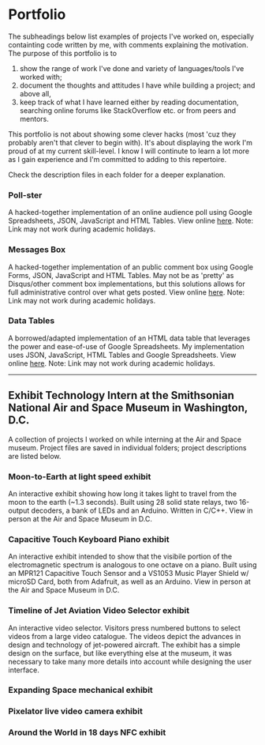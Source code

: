 # Portfolio
The subheadings below list examples of projects I've worked on, especially containting code written by me, with comments explaining the motivation. The purpose of this portfolio is to
1. show the range of work I've done and variety of languages/tools I've worked with;
2. document the thoughts and attitudes I have while building a project; and above all,
3. keep track of what I have learned either by reading documentation, searching online forums like StackOverflow etc. or from peers and mentors. 

This portfolio is not about showing some clever hacks (most 'cuz they probably aren't that clever to begin with). It's about displaying the work I'm proud of at my current skill-level. I know I will continute to learn a lot more as I gain experience and I'm committed to adding to this repertoire. 

Check the description files in each folder for a deeper explanation.

### Poll-ster
A hacked-together implementation of an online audience poll using Google Spreadsheets, JSON, JavaScript and HTML Tables. 
View online [here](http://iasas.jisedu.or.id/basketball/fans.html). Note: Link may not work during academic holidays.

### Messages Box
A hacked-together implementation of an public comment box using Google Forms, JSON, JavaScript and HTML Tables. May not be as 'pretty' as Disqus/other comment box implementations, but this solutions allows for full administrative control over what gets posted.
View online [here](http://iasas.jisedu.or.id/basketball/fans.html). Note: Link may not work during academic holidays.

### Data Tables
A borrowed/adapted implementation of an HTML data table that leverages the power and ease-of-use of Google Spreadsheets. My implementation uses JSON, JavaScript, HTML Tables and Google Spreadsheets. View online [here](http://iasas.jisedu.or.id/basketball/standings.html). Note: Link may not work during academic holidays.

---
## Exhibit Technology Intern at the Smithsonian National Air and Space Museum in Washington, D.C. 

A collection of projects I worked on while interning at the Air and Space museum. Project files are saved in individual folders; project descriptions are listed below.

### Moon-to-Earth at light speed exhibit
An interactive exhibit showing how long it takes light to travel from the moon to the earth (~1.3 seconds). Built using 28 solid state relays, two 16-output decoders, a bank of LEDs and an Arduino. Written in C/C++. View in person at the Air and Space Museum in D.C.

### Capacitive Touch Keyboard Piano exhibit
An interactive exhibit intended to show that the visibile portion of the electromagnetic spectrum is analogous to one octave on a piano. Built using an MPR121 Capacitive Touch Sensor and a VS1053 Music Player Shield w/ microSD Card, both from Adafruit, as well as an Arduino. View in person at the Air and Space Museum in D.C.

### Timeline of Jet Aviation Video Selector exhibit
An interactive video selector. Visitors press numbered buttons to select videos from a large video catalogue. The videos depict the advances in design and technology of jet-powered aircraft. The exhibit has a simple design on the surface, but like everything else at the museum, it was necessary to take many more details into account while designing the user interface.

### Expanding Space mechanical exhibit

### Pixelator live video camera exhibit

### Around the World in 18 days NFC exhibit
